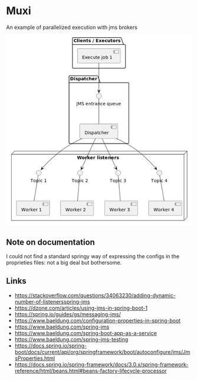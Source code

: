 # Muxi

An example of parallelized execution with jms brokers

![Component diagram](doc/component.png)

## Note on documentation
I could not find a standard springy way of expressing the configs in 
the proprieties files: not a big deal but bothersome.

## Links
- https://stackoverflow.com/questions/34063230/adding-dynamic-number-of-listenersspring-jms
- https://dzone.com/articles/using-jms-in-spring-boot-1
- https://spring.io/guides/gs/messaging-jms/
- https://www.baeldung.com/configuration-properties-in-spring-boot
- https://www.baeldung.com/spring-jms
- https://www.baeldung.com/spring-boot-app-as-a-service
- https://www.baeldung.com/spring-jms-testing
- https://docs.spring.io/spring-boot/docs/current/api/org/springframework/boot/autoconfigure/jms/JmsProperties.html
- https://docs.spring.io/spring-framework/docs/3.0.x/spring-framework-reference/html/beans.html#beans-factory-lifecycle-processor